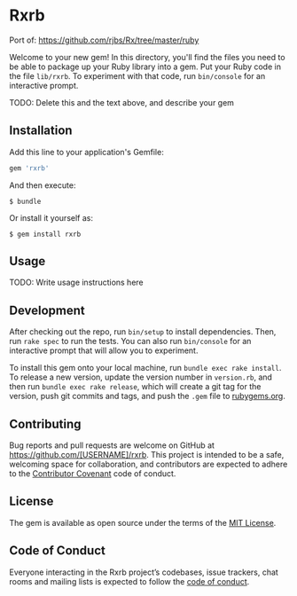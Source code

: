 # Rxrb

Port of: https://github.com/rjbs/Rx/tree/master/ruby

Welcome to your new gem! In this directory, you'll find the files you need to be able to package up your Ruby library into a gem. Put your Ruby code in the file `lib/rxrb`. To experiment with that code, run `bin/console` for an interactive prompt.

TODO: Delete this and the text above, and describe your gem

## Installation

Add this line to your application's Gemfile:

```ruby
gem 'rxrb'
```

And then execute:

    $ bundle

Or install it yourself as:

    $ gem install rxrb

## Usage

TODO: Write usage instructions here

## Development

After checking out the repo, run `bin/setup` to install dependencies. Then, run `rake spec` to run the tests. You can also run `bin/console` for an interactive prompt that will allow you to experiment.

To install this gem onto your local machine, run `bundle exec rake install`. To release a new version, update the version number in `version.rb`, and then run `bundle exec rake release`, which will create a git tag for the version, push git commits and tags, and push the `.gem` file to [rubygems.org](https://rubygems.org).

## Contributing

Bug reports and pull requests are welcome on GitHub at https://github.com/[USERNAME]/rxrb. This project is intended to be a safe, welcoming space for collaboration, and contributors are expected to adhere to the [Contributor Covenant](http://contributor-covenant.org) code of conduct.

## License

The gem is available as open source under the terms of the [MIT License](https://opensource.org/licenses/MIT).

## Code of Conduct

Everyone interacting in the Rxrb project’s codebases, issue trackers, chat rooms and mailing lists is expected to follow the [code of conduct](https://github.com/[USERNAME]/rxrb/blob/master/CODE_OF_CONDUCT.md).

